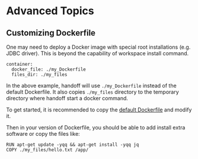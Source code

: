 # Advanced Topics

## Customizing Dockerfile

One may need to deploy a Docker image with special root installations
(e.g. JDBC driver). This is beyond the capability of workspace install command.

```
container:
  docker_file: ./my_Dockerfile
  files_dir: ./my_files
```

In the above example, handoff will use `./my_Dockerfile` instead of the
default Dockerfile. It also copies `./my_files` directory to the temporary
directory where handoff start a docker command.

To get started, it is recommended to copy the
[default Dockerfile](https://github.com/anelendata/handoff/blob/master/handoff/services/container/docker/Dockerfile)
and modify it.

Then in your version of Dockerfile, you should be able to add install extra
software or copy the files like:

```
RUN apt-get update -yqq && apt-get install -yqq jq
COPY ./my_files/hello.txt /app/
```
